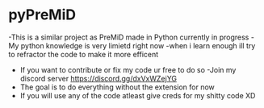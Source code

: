 # pyPreMiD
-This is a similar project as PreMiD made in Python currently in progress
-My python knowledge is very limietd right now 
-when i learn enough ill try to refractor the code to make it more efficent

- If you want to contribute or fix my code ur free to do so
-Join my discord server https://discord.gg/dxVxWZejYG
- The goal is to do everything without the extension for now 
- If you will use any of the code atleast give creds for my shitty code XD
